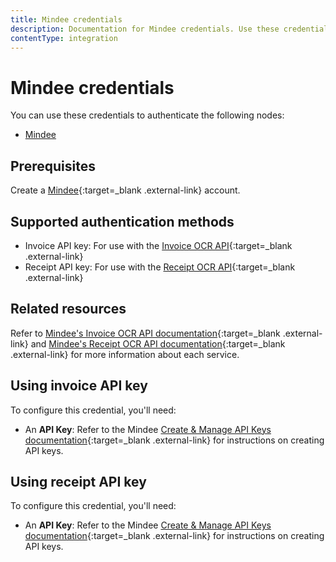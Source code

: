 ```yaml
---
title: Mindee credentials
description: Documentation for Mindee credentials. Use these credentials to authenticate Mindee in n8n, a workflow automation platform.
contentType: integration
---
```


# Mindee credentials

You can use these credentials to authenticate the following nodes:

- [Mindee](/integrations/builtin/app-nodes/n8n-nodes-base.mindee/)

## Prerequisites

Create a [Mindee](https://mindee.com){:target=_blank .external-link} account.

## Supported authentication methods

- Invoice API key: For use with the [Invoice OCR API](https://www.mindee.com/product/invoice-ocr-api){:target=_blank .external-link}
- Receipt API key: For use with the [Receipt OCR API](https://www.mindee.com/product/receipt-ocr-api-copy){:target=_blank .external-link}

## Related resources

Refer to [Mindee's Invoice OCR API documentation](https://developers.mindee.com/docs/invoice-ocr){:target=_blank .external-link} and [Mindee's Receipt OCR API documentation](https://developers.mindee.com/docs/receipt-ocr){:target=_blank .external-link} for more information about each service.

## Using invoice API key

To configure this credential, you'll need:

- An **API Key**: Refer to the Mindee [Create & Manage API Keys documentation](https://developers.mindee.com/docs/create-api-key){:target=_blank .external-link} for instructions on creating API keys.

## Using receipt API key

To configure this credential, you'll need:

- An **API Key**: Refer to the Mindee [Create & Manage API Keys documentation](https://developers.mindee.com/docs/create-api-key){:target=_blank .external-link} for instructions on creating API keys.

